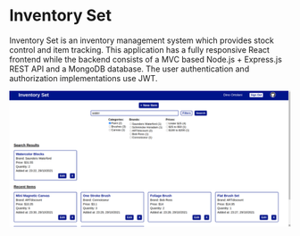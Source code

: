 # Inventory Set

Inventory Set is an inventory management system which provides stock control and item tracking. This application has a fully responsive React frontend while the backend consists of a MVC based Node.js + Express.js REST API and a MongoDB database. The user authentication and authorization implementations use JWT.

![Preview](preview.png)
